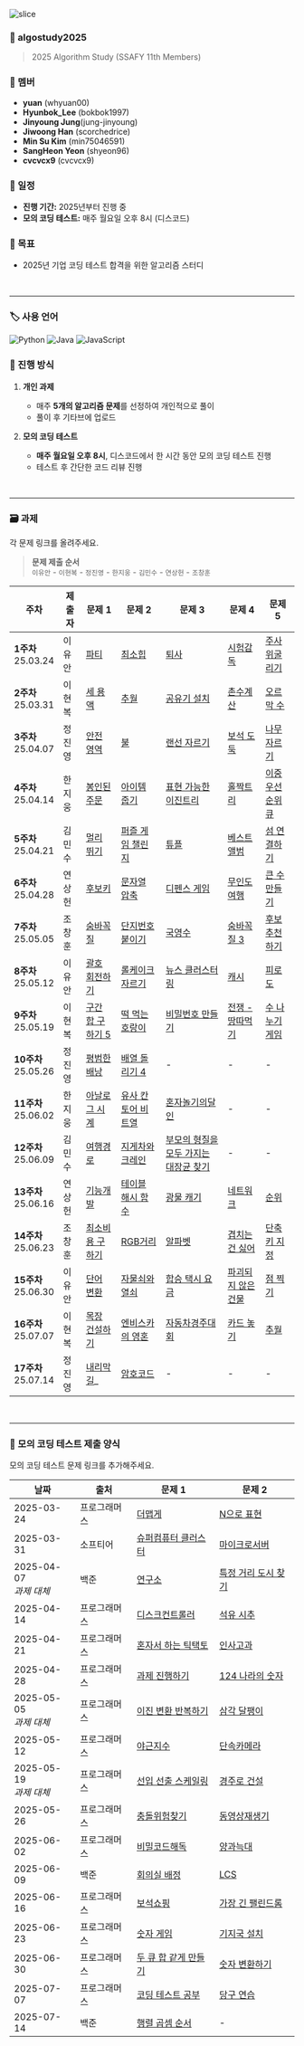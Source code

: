 ![slice](https://capsule-render.vercel.app/api?type=slice&color=gradient&customColorList=20&height=248&text=Hi%20there👋&fontAlign=70&rotate=16&fontAlignY=25&desc=algorithm%20study%20github&descAlign=66&&descAlignY=42)

### 📌 algostudy2025

> 2025 Algorithm Study (SSAFY 11th Members)

### 👥 멤버

- **yuan** (whyuan00)
- **Hyunbok_Lee** (bokbok1997)
- **Jinyoung Jung**(jung-jinyoung)
- **Jiwoong Han** (scorchedrice)
- **Min Su Kim** (min75046591)
- **SangHeon Yeon** (shyeon96)
- **cvcvcx9** (cvcvcx9)

### 📅 일정

- **진행 기간:** 2025년부터 진행 중
- **모의 코딩 테스트:** 매주 월요일 오후 8시 (디스코드)

### 🎯 목표

- 2025년 기업 코딩 테스트 합격을 위한 알고리즘 스터디

<br>
<hr>

### 🏷️ 사용 언어

![Python](https://img.shields.io/badge/Python-3776AB?style=for-the-badge&logo=python&logoColor=white)
![Java](https://img.shields.io/badge/Java-007396?style=for-the-badge&logo=openjdk&logoColor=white)
![JavaScript](https://img.shields.io/badge/JavaScript-F7DF1E?style=for-the-badge&logo=javascript&logoColor=black)

### 📌 진행 방식

1. **개인 과제**

   - 매주 **5개의 알고리즘 문제**를 선정하여 개인적으로 풀이
   - 풀이 후 기타브에 업로드

2. **모의 코딩 테스트**
   - **매주 월요일 오후 8시**, 디스코드에서 한 시간 동안 모의 코딩 테스트 진행
   - 테스트 후 간단한 코드 리뷰 진행

<br>

---

### 🗃️ 과제

각 문제 링크를 올려주세요.
> **문제 제출 순서**  
> `이유안` - `이현복` - `정진영` - `한지웅` - `김민수` - `연상헌` - `조창훈`

| 주차                     | 제출자 | 문제 1                                         | 문제 2                                                                          | 문제 3                                                                            | 문제 4                                                                       | 문제 5                                                                       |
|------------------------|-----|----------------------------------------------|-------------------------------------------------------------------------------|---------------------------------------------------------------------------------|----------------------------------------------------------------------------|----------------------------------------------------------------------------|
| **1주차** <br> 25.03.24  | 이유안 | [파티](https://www.acmicpc.net/problem/1238)   | [최소힙](https://www.acmicpc.net/problem/1927)                                   | [퇴사](https://www.acmicpc.net/problem/14501)                                     | [시험감독](https://www.acmicpc.net/problem/13458)                              | [주사위굴리기](https://www.acmicpc.net/problem/14499)                            |
| **2주차** <br> 25.03.31  | 이현복 | [세 용액](https://www.acmicpc.net/problem/2473) | [추월](https://www.acmicpc.net/problem/2002)                                    | [공유기 설치](https://www.acmicpc.net/problem/2110)                                  | [촌수계산](https://www.acmicpc.net/problem/2644)                               | [오르막 수](https://www.acmicpc.net/problem/11057)                             |
| **3주차** <br> 25.04.07  | 정진영 | [안전 영역](https://www.acmicpc.net/problem/2468) | [불](https://www.acmicpc.net/problem/5427)                                     | [랜선 자르기](https://www.acmicpc.net/problem/1654)                                  | [보석 도둑](https://www.acmicpc.net/problem/1202)                              | [나무자르기](https://www.acmicpc.net/problem/2805)                              |
| **4주차** <br> 25.04.14  | 한지웅 | [봉인된 주문](https://school.programmers.co.kr/learn/courses/30/lessons/389481) | [아이템 줍기](https://school.programmers.co.kr/learn/courses/30/lessons/87694)     | [표현 가능한 이진트리](https://school.programmers.co.kr/learn/courses/30/lessons/150367) | [홀짝트리](https://school.programmers.co.kr/learn/courses/30/lessons/388354)   | [이중우선순위큐](https://school.programmers.co.kr/learn/courses/30/lessons/42628) |
| **5주차** <br> 25.04.21  | 김민수 | [멀리 뛰기](https://school.programmers.co.kr/learn/courses/30/lessons/12914) | [퍼즐 게임 챌린지](https://school.programmers.co.kr/learn/courses/30/lessons/340212) | [튜플](https://school.programmers.co.kr/learn/courses/30/lessons/64065)           | [베스트앨범](https://school.programmers.co.kr/learn/courses/30/lessons/42579)   | [섬 연결하기](https://school.programmers.co.kr/learn/courses/30/lessons/42861)  |
| **6주차** <br> 25.04.28  | 연상헌 | [후보키](https://school.programmers.co.kr/learn/courses/30/lessons/42890) | [문자열 압축](https://school.programmers.co.kr/learn/courses/30/lessons/60057)     | [디펜스 게임](https://school.programmers.co.kr/learn/courses/30/lessons/142085)      | [무인도 여행](https://school.programmers.co.kr/learn/courses/30/lessons/154540) | [큰 수 만들기](https://school.programmers.co.kr/learn/courses/30/lessons/42883) |
| **7주차** <br> 25.05.05  | 조창훈 | [숨바꼭질](https://www.acmicpc.net/problem/1697) | [단지번호붙이기](https://www.acmicpc.net/problem/2667)                               | [국영수](https://www.acmicpc.net/problem/10825)                                    | [숨바꼭질 3](https://www.acmicpc.net/problem/13549)                            | [후보 추천하기](https://www.acmicpc.net/problem/1713)                            |
| **8주차** <br> 25.05.12  | 이유안 | [괄호 회전하기](https://school.programmers.co.kr/learn/courses/30/lessons/76502) | [롤케이크 자르기](https://school.programmers.co.kr/learn/courses/30/lessons/132265)  | [뉴스 클러스터링](https://school.programmers.co.kr/learn/courses/30/lessons/17677)     | [캐시](https://school.programmers.co.kr/learn/courses/30/lessons/17680)      | [피로도](https://school.programmers.co.kr/learn/courses/30/lessons/87946)     |
| **9주차** <br> 25.05.19  | 이현복 | [구간 합 구하기 5](https://www.acmicpc.net/problem/11660) | [떡 먹는 호랑이](https://www.acmicpc.net/problem/2502)| [비밀번호 만들기](https://www.acmicpc.net/problem/17218)| [전쟁 - 땅따먹기](https://www.acmicpc.net/problem/1270)| [수 나누기 게임](https://www.acmicpc.net/problem/27172)                          |
| **10주차** <br> 25.05.26 | 정진영 | [평범한 배낭](https://www.acmicpc.net/problem/12865) | [배열 돌리기 4](https://www.acmicpc.net/problem/17406)| - | - | -                                                                          |
| **11주차** <br> 25.06.02 | 한지웅 | [아날로그 시계](https://school.programmers.co.kr/learn/courses/30/lessons/250135) | [유사 칸토어 비트열](https://school.programmers.co.kr/learn/courses/30/lessons/148652)| [혼자놀기의달인](https://school.programmers.co.kr/learn/courses/30/lessons/131130) | - | -                                                                          |
| **12주차** <br> 25.06.09 | 김민수 | [여행경로](https://school.programmers.co.kr/learn/courses/30/lessons/43164) | [지게차와 크레인](https://school.programmers.co.kr/learn/courses/30/lessons/388353)| [부모의 형질을 모두 가지는 대장균 찾기](https://school.programmers.co.kr/learn/courses/30/lessons/301647) | - | -                                                                          |
| **13주차** <br> 25.06.16 | 연상헌 | [기능개발](https://school.programmers.co.kr/learn/courses/30/lessons/42586) | [테이블 해시 함수](https://school.programmers.co.kr/learn/courses/30/lessons/147354)| [광물 캐기](https://school.programmers.co.kr/learn/courses/30/lessons/172927) | [네트워크](https://school.programmers.co.kr/learn/courses/30/lessons/43162) | [순위](https://school.programmers.co.kr/learn/courses/30/lessons/49191)      |
| **14주차** <br> 25.06.23 | 조창훈 | [최소비용 구하기](https://www.acmicpc.net/problem/1916) | [RGB거리](https://www.acmicpc.net/problem/1149)| [알파벳](https://www.acmicpc.net/problem/1987) | [겹치는 건 싫어](https://www.acmicpc.net/problem/20922) | [단축키 지정](https://www.acmicpc.net/problem/1283)                             |
| **15주차** <br> 25.06.30 | 이유안 | [단어 변환](https://school.programmers.co.kr/learn/courses/30/lessons/43163) | [자물쇠와 열쇠](https://school.programmers.co.kr/learn/courses/30/lessons/60059)| [합승 택시 요금](https://school.programmers.co.kr/learn/courses/30/lessons/72413) | [파괴되지 않은 건물](https://school.programmers.co.kr/learn/courses/30/lessons/92344) | [점 찍기](https://school.programmers.co.kr/learn/courses/30/lessons/140107)   |
| **16주차** <br> 25.07.07 | 이현복 | [목장 건설하기](https://www.acmicpc.net/problem/14925) | [엔비스카의 영혼](https://www.acmicpc.net/problem/16568)| [자동차경주대회](https://www.acmicpc.net/problem/2651) | [카드 놓기](https://www.acmicpc.net/problem/18115) | [추월](https://www.acmicpc.net/problem/2002)                                 |
| **17주차** <br> 25.07.14 | 정진영 | [내리막길](https://www.acmicpc.net/problem/1520)_ | [암호코드](https://www.acmicpc.net/problem/2011)|- | - | -|


<br>


---

### 📝 모의 코딩 테스트 제출 양식

모의 코딩 테스트 문제 링크를 추가해주세요.

| 날짜                      | 출처     | 문제 1    | 문제 2                                                                                       |
|-------------------------|--------| --------- |--------------------------------------------------------------------------------------------|
| 2025-03-24              | 프로그래머스 | [더맵게](https://school.programmers.co.kr/learn/courses/30/lessons/42626) | [N으로 표현](https://school.programmers.co.kr/learn/courses/30/lessons/42895)                  |
| 2025-03-31              | 소프티어   | [슈퍼컴퓨터 클러스터](https://softeer.ai/practice/6252) | [마이크로서버](https://softeer.ai/practice/6264)                                                 |
| 2025-04-07 <br> *과제 대체* | 백준  | [연구소](https://www.acmicpc.net/problem/14502) | [특정 거리 도시 찾기](https://www.acmicpc.net/problem/18352)                                       |
| 2025-04-14              | 프로그래머스  | [디스크컨트롤러](https://school.programmers.co.kr/learn/courses/30/lessons/42627) | [석유 시추](https://school.programmers.co.kr/learn/courses/30/lessons/250136)                  |
| 2025-04-21              | 프로그래머스  | [혼자서 하는 틱택토](https://school.programmers.co.kr/learn/courses/30/lessons/160585) | [인사고과](https://school.programmers.co.kr/learn/courses/30/lessons/152995)                   |
| 2025-04-28              | 프로그래머스  | [과제 진행하기](https://school.programmers.co.kr/learn/courses/30/lessons/176962) | [124 나라의 숫자](https://school.programmers.co.kr/learn/courses/30/lessons/12899)              |
| 2025-05-05 <br> *과제 대체* | 프로그래머스  | [이진 변환 반복하기](https://school.programmers.co.kr/learn/courses/30/lessons/70129) | [삼각 달팽이](https://school.programmers.co.kr/learn/courses/30/lessons/68645)                  |
| 2025-05-12              | 프로그래머스  | [야근지수](https://school.programmers.co.kr/learn/courses/30/lessons/12927) | [단속카메라](https://school.programmers.co.kr/learn/courses/30/lessons/42884)                   |
| 2025-05-19 <br> *과제 대체* | 프로그래머스  | [선입 선출 스케일링](https://school.programmers.co.kr/learn/courses/30/lessons/12920)| [경주로 건설](https://school.programmers.co.kr/learn/courses/30/lessons/67259?language=python3) |
| 2025-05-26              | 프로그래머스  | [충돌위험찾기](https://school.programmers.co.kr/learn/courses/30/lessons/340211) | [동영상재생기](https://school.programmers.co.kr/learn/courses/30/lessons/340213)                 |
| 2025-06-02              | 프로그래머스  | [비밀코드해독](https://school.programmers.co.kr/learn/courses/30/lessons/388352) | [양과늑대](https://school.programmers.co.kr/learn/courses/30/lessons/92343)                    |
| 2025-06-09              | 백준  | [회의실 배정](https://www.acmicpc.net/problem/1931) | [LCS](https://www.acmicpc.net/problem/9251)                                                |
| 2025-06-16              | 프로그래머스  | [보석쇼핑](https://school.programmers.co.kr/learn/courses/30/lessons/67258) | [가장 긴 팰린드롬](https://school.programmers.co.kr/learn/courses/30/lessons/12904)               |
| 2025-06-23              | 프로그래머스  | [숫자 게임](https://school.programmers.co.kr/learn/courses/30/lessons/12987) | [기지국 설치](https://school.programmers.co.kr/learn/courses/30/lessons/12979)                  |
| 2025-06-30              | 프로그래머스  | [두 큐 합 같게 만들기](https://school.programmers.co.kr/learn/courses/30/lessons/118667) | [숫자 변환하기](https://school.programmers.co.kr/learn/courses/30/lessons/154538)                |
| 2025-07-07              | 프로그래머스  | [코딩 테스트 공부](https://school.programmers.co.kr/learn/courses/30/lessons/118668) | [당구 연습](https://school.programmers.co.kr/learn/courses/30/lessons/169198)                                                                                  |
| 2025-07-14              | 백준  | [행렬 곱셈 순서](https://www.acmicpc.net/problem/11049) | -  |
<br>
